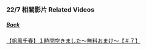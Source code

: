 ### 22/7 相關影片 Related Videos
##### [Back](../../../readme.md)

[【帆風千春】１時間空きました～無料おまけ～【＃７】](20200731_Nicovideo_Chiharu.md)

